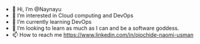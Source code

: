 - 👋 Hi, I’m @Naynayu
- 👀 I’m interested in Cloud computing and DevOps
- 🌱 I’m currently learning DevOps
- 💞️ I’m looking to learn as much as I can and be a software goddess.
- 📫 How to reach me https://www.linkedin.com/in/ojochide-naomi-usman


